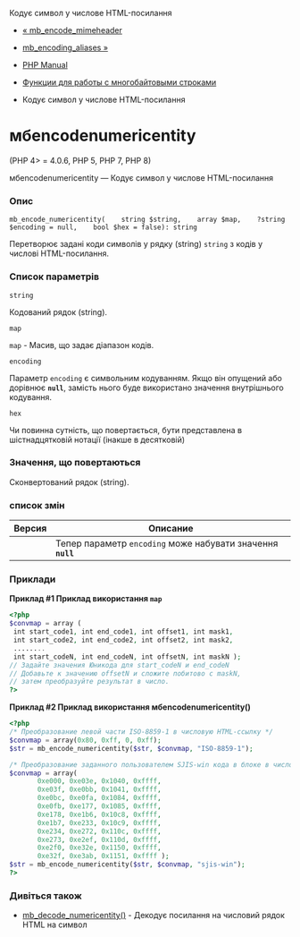 Кодує символ у числове HTML-посилання

-   [« mb\_encode\_mimeheader](function.mb-encode-mimeheader.html)
    
-   [mb\_encoding\_aliases »](function.mb-encoding-aliases.html)
    
-   [PHP Manual](index.html)
    
-   [Функции для работы с многобайтовыми строками](ref.mbstring.html)
    
-   Кодує символ у числове HTML-посилання
    

# мбencodenumericentity

(PHP 4> = 4.0.6, PHP 5, PHP 7, PHP 8)

мбencodenumericentity — Кодує символ у числове HTML-посилання

### Опис

```methodsynopsis
mb_encode_numericentity(    string $string,    array $map,    ?string $encoding = null,    bool $hex = false): string
```

Перетворює задані коди символів у рядку (string) `string` з кодів у числові HTML-посилання.

### Список параметрів

`string`

Кодований рядок (string).

`map`

`map` - Масив, що задає діапазон кодів.

`encoding`

Параметр `encoding` є символьним кодуванням. Якщо він опущений або дорівнює **`null`**, замість нього буде використано значення внутрішнього кодування.

`hex`

Чи повинна сутність, що повертається, бути представлена ​​в шістнадцятковій нотації (інакше в десятковій)

### Значення, що повертаються

Сконвертований рядок (string).

### список змін

| Версия | Описание                                                    |
|--------|-------------------------------------------------------------|
|        | Тепер параметр `encoding` може набувати значення **`null`** |

### Приклади

**Приклад #1 Приклад використання `map`**

```php
<?php
$convmap = array (
 int start_code1, int end_code1, int offset1, int mask1,
 int start_code2, int end_code2, int offset2, int mask2,
 ........
 int start_codeN, int end_codeN, int offsetN, int maskN );
// Задайте значения Юникода для start_codeN и end_codeN
// Добавьте к значению offsetN и сложите побитово с maskN,
// затем преобразуйте результат в число.
?>
```

**Приклад #2 Приклад використання **мбencodenumericentity()****

```php
<?php
/* Преобразование левой части ISO-8859-1 в числовую HTML-ссылку */
$convmap = array(0x80, 0xff, 0, 0xff);
$str = mb_encode_numericentity($str, $convmap, "ISO-8859-1");

/* Преобразование заданного пользователем SJIS-win кода в блоке в числовую ссыку*/
$convmap = array(
       0xe000, 0xe03e, 0x1040, 0xffff,
       0xe03f, 0xe0bb, 0x1041, 0xffff,
       0xe0bc, 0xe0fa, 0x1084, 0xffff,
       0xe0fb, 0xe177, 0x1085, 0xffff,
       0xe178, 0xe1b6, 0x10c8, 0xffff,
       0xe1b7, 0xe233, 0x10c9, 0xffff,
       0xe234, 0xe272, 0x110c, 0xffff,
       0xe273, 0xe2ef, 0x110d, 0xffff,
       0xe2f0, 0xe32e, 0x1150, 0xffff,
       0xe32f, 0xe3ab, 0x1151, 0xffff );
$str = mb_encode_numericentity($str, $convmap, "sjis-win");
?>
```

### Дивіться також

-   [mb\_decode\_numericentity()](function.mb-decode-numericentity.html) - Декодує посилання на числовий рядок HTML на символ